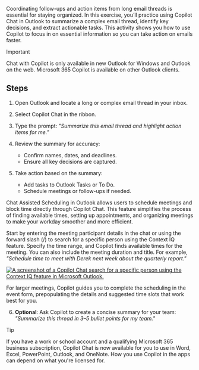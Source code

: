 Coordinating follow-ups and action items from long email threads is essential for staying organized. In this exercise, you’ll practice using Copilot Chat in Outlook to summarize a complex email thread, identify key decisions, and extract actionable tasks. This activity shows you how to use Copilot to focus in on essential information so you can take action on emails faster.

> [!IMPORTANT]
> Chat with Copilot is only available in new Outlook for Windows and Outlook on the web. Microsoft 365 Copilot is available on other Outlook clients.

## Steps

1. Open Outlook and locate a long or complex email thread in your inbox.

2. Select Copilot Chat in the ribbon.

3. Type the prompt:
*"Summarize this email thread and highlight action items for me."*

4. Review the summary for accuracy:

   - Confirm names, dates, and deadlines.
   - Ensure all key decisions are captured.

5. Take action based on the summary:

   - Add tasks to Outlook Tasks or To Do.
   - Schedule meetings or follow-ups if needed.

Chat Assisted Scheduling in Outlook allows users to schedule meetings and block time directly through Copilot Chat. This feature simplifies the process of finding available times, setting up appointments, and organizing meetings to make your workday smoother and more efficient.

Start by entering the meeting participant details in the chat or using the forward slash (/) to search for a specific person using the Context IQ feature. Specify the time range, and Copilot finds available times for the meeting. You can also include the meeting duration and title. For example, *"Schedule time to meet with Derek next week about the quarterly report."*

[![A screenshot of a Copilot Chat search for a specific person using the Context IQ feature in Microsoft Outlook.](manage-email-efficiently/media/slash-inline.png)](manage-email-efficiently/media/slash-expanded.png")

For larger meetings, Copilot​​​​​​​ guides you to complete the scheduling in the event form, prepopulating the details and suggested time slots that work best for you.​​​​​

6. **Optional**: Ask Copilot to create a concise summary for your team:
*"Summarize this thread in 3–5 bullet points for my team."*

> [!TIP]
> ​​​​​​​If you have a work or school account and a qualifying Microsoft 365 business subscription, Copilot Chat is now available for you to use in Word, Excel, PowerPoint, Outlook, and OneNote. How you use Copilot in the apps can depend on what you're licensed for.